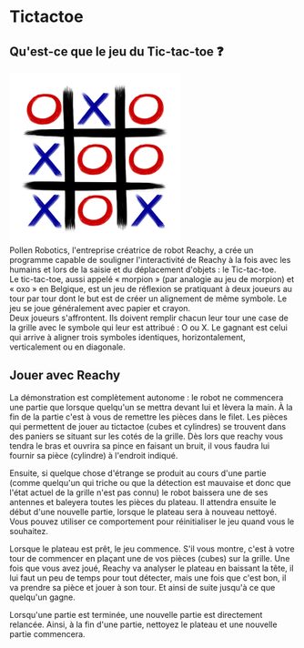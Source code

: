 # Tictactoe

## Qu'est-ce que le jeu du Tic-tac-toe ❓

![tictactoe](images/tictactoe.png)   
Pollen Robotics, l'entreprise créatrice de robot Reachy, a crée un programme capable de souligner l'interactivité de
Reachy à la fois avec les humains et lors de la saisie et du déplacement d'objets : le Tic-tac-toe.   
Le tic-tac-toe, aussi appelé « morpion » (par analogie au jeu de morpion) et « oxo » en Belgique, est un jeu de
réflexion se pratiquant à deux joueurs au tour par tour dont le but est de créer un alignement de même symbole. Le jeu
se joue généralement avec papier et crayon.   
Deux joueurs s'affrontent. Ils doivent remplir chacun leur tour une case de la grille avec le symbole qui leur est
attribué : O ou X. Le gagnant est celui qui arrive à aligner trois symboles identiques, horizontalement, verticalement
ou en diagonale.

## Jouer avec Reachy

La démonstration est complètement autonome : le robot ne commencera une partie que lorsque quelqu'un se mettra devant
lui et lèvera la main. À la fin de la partie c'est à vous de remettre les pièces dans le filet. Les pièces qui
permettent de jouer au tictactoe (cubes et cylindres) se trouvent dans des paniers se situant sur les cotés de la
grille. Dès lors que reachy vous tendra le bras et ouvrira sa pince en faisant un bruit, il vous faudra lui fournir sa
pièce (cylindre) à l'endroit indiqué.

Ensuite, si quelque chose d'étrange se produit au cours d'une partie (comme quelqu'un qui triche ou que la détection est
mauvaise et donc que l'état actuel de la grille n'est pas connu) le robot baissera une de ses antennes et baleyera
toutes les pièces du plateau. Il attendra ensuite le début d'une nouvelle partie, lorsque le plateau sera à nouveau
nettoyé. Vous pouvez utiliser ce comportement pour réinitialiser le jeu quand vous le souhaitez.

Lorsque le plateau est prêt, le jeu commence. S'il vous montre, c'est à votre tour de commencer en plaçant une de vos
pièces (cubes) sur la grille. Une fois que vous avez joué, Reachy va analyser le plateau en baissant la tête, il lui
faut un peu de temps pour tout détecter, mais une fois que c'est bon, il va prendre sa pièce et jouer à son tour. Et
ainsi de suite jusqu'à ce que quelqu'un gagne.

Lorsqu'une partie est terminée, une nouvelle partie est directement relancée. Ainsi, à la fin d'une partie, nettoyez le
plateau et une nouvelle partie commencera.









